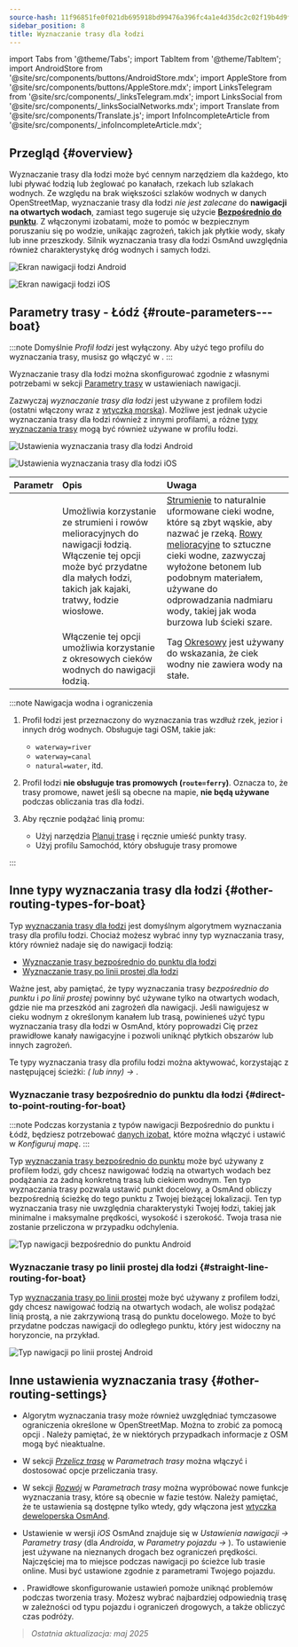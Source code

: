 ```yaml
---
source-hash: 11f96851fe0f021db695918bd99476a396fc4a1e4d35dc2c02f19b4d9f965751
sidebar_position: 8
title: Wyznaczanie trasy dla łodzi
---
```

import Tabs from '@theme/Tabs';
import TabItem from '@theme/TabItem';
import AndroidStore from '@site/src/components/buttons/AndroidStore.mdx';
import AppleStore from '@site/src/components/buttons/AppleStore.mdx';
import LinksTelegram from '@site/src/components/_linksTelegram.mdx';
import LinksSocial from '@site/src/components/_linksSocialNetworks.mdx';
import Translate from '@site/src/components/Translate.js';
import InfoIncompleteArticle from '@site/src/components/_infoIncompleteArticle.mdx';

## Przegląd {#overview}

Wyznaczanie trasy dla łodzi może być cennym narzędziem dla każdego, kto lubi pływać łodzią lub żeglować po kanałach, rzekach lub szlakach wodnych. Ze względu na brak większości szlaków wodnych w danych OpenStreetMap, wyznaczanie trasy dla łodzi *nie jest zalecane* do **nawigacji na otwartych wodach**, zamiast tego sugeruje się użycie **[Bezpośrednio do punktu](#direct-to-point-routing-for-boat)**. Z włączonymi izobatami, może to pomóc w bezpiecznym poruszaniu się po wodzie, unikając zagrożeń, takich jak płytkie wody, skały lub inne przeszkody. Silnik wyznaczania trasy dla łodzi OsmAnd uwzględnia również charakterystykę dróg wodnych i samych łodzi.

<Tabs groupId="operating-systems" queryString="operating-systems">

<TabItem value="android" label="Android">

![Ekran nawigacji łodzi Android](@site/static/img/navigation/boat/boat_navigation_android.png)

</TabItem>

<TabItem value="ios" label="iOS">

![Ekran nawigacji łodzi iOS](@site/static/img/navigation/boat/boat_navigation_ios.png)

</TabItem>

</Tabs>

## Parametry trasy - Łódź {#route-parameters---boat}

:::note
Domyślnie *Profil łodzi* jest wyłączony. Aby użyć tego profilu do wyznaczania trasy, musisz go włączyć w *<Translate android="true" ids="shared_string_menu,shared_string_settings,application_profiles"/>*.
:::

Wyznaczanie trasy dla łodzi można skonfigurować zgodnie z własnymi potrzebami w sekcji [Parametry trasy](../../navigation/guidance/navigation-settings.md#route-parameters) w ustawieniach nawigacji.

Zazwyczaj *wyznaczanie trasy dla łodzi* jest używane z profilem łodzi (ostatni włączony wraz z [wtyczką morską](../../plugins/nautical-charts.md)). Możliwe jest jednak użycie wyznaczania trasy dla łodzi również z innymi profilami, a różne [typy wyznaczania trasy](#other-routing-types-for-boat) mogą być również używane w profilu łodzi.

<Tabs groupId="operating-systems" queryString="operating-systems">

<TabItem value="android" label="Android">

![Ustawienia wyznaczania trasy dla łodzi Android](@site/static/img/navigation/routing/boat_routing_andr.png)

</TabItem>

<TabItem value="ios" label="iOS">

![Ustawienia wyznaczania trasy dla łodzi iOS](@site/static/img/navigation/routing/boat_routing_ios.png)

</TabItem>

</Tabs>

| Parametr | Opis | Uwaga |
|:------------|:---------------|:---------------|
| *<Translate android="true" ids="routing_attr_allow_streams_name"/>* | Umożliwia korzystanie ze strumieni i rowów melioracyjnych do nawigacji łodzią. Włączenie tej opcji może być przydatne dla małych łodzi, takich jak kajaki, tratwy, łodzie wiosłowe. | [Strumienie](https://wiki.openstreetmap.org/wiki/Tag:waterway%3Dstream) to naturalnie uformowane cieki wodne, które są zbyt wąskie, aby nazwać je rzeką. [Rowy melioracyjne](https://wiki.openstreetmap.org/wiki/Tag:waterway%3Ddrain) to sztuczne cieki wodne, zazwyczaj wyłożone betonem lub podobnym materiałem, używane do odprowadzania nadmiaru wody, takiej jak woda burzowa lub ścieki szare. |
| *<Translate android="true" ids="routing_attr_allow_intermittent_name"/>* | Włączenie tej opcji umożliwia korzystanie z okresowych cieków wodnych do nawigacji łodzią. | Tag [Okresowy](https://wiki.openstreetmap.org/wiki/Key:intermittent) jest używany do wskazania, że ciek wodny nie zawiera wody na stałe. |

:::note Nawigacja wodna i ograniczenia

1. Profil łodzi jest przeznaczony do wyznaczania tras wzdłuż rzek, jezior i innych dróg wodnych. Obsługuje tagi OSM, takie jak:
    - `waterway=river`
    - `waterway=canal`
    - `natural=water`, itd.

2. Profil łodzi **nie obsługuje tras promowych (`route=ferry`)**. Oznacza to, że trasy promowe, nawet jeśli są obecne na mapie, **nie będą używane** podczas obliczania tras dla łodzi.

3. Aby ręcznie podążać linią promu:

    - Użyj narzędzia [Planuj trasę](../../plan-route/create-route.md) i ręcznie umieść punkty trasy.
    - Użyj profilu Samochód, który obsługuje trasy promowe

:::

## Inne typy wyznaczania trasy dla łodzi {#other-routing-types-for-boat}

Typ [wyznaczania trasy dla łodzi](#route-parameters---boat) jest domyślnym algorytmem wyznaczania trasy dla profilu łodzi. Chociaż możesz wybrać inny typ wyznaczania trasy, który również nadaje się do nawigacji łodzią:

- [Wyznaczanie trasy bezpośrednio do punktu dla łodzi](./boat-navigation.md#direct-to-point-routing-for-boat)
- [Wyznaczanie trasy po linii prostej dla łodzi](./boat-navigation.md#straight-line-routing-for-boat)

Ważne jest, aby pamiętać, że typy wyznaczania trasy *bezpośrednio do punktu* i *po linii prostej* powinny być używane tylko na otwartych wodach, gdzie nie ma przeszkód ani zagrożeń dla nawigacji. Jeśli nawigujesz w cieku wodnym z określonym kanałem lub trasą, powinieneś użyć typu wyznaczania trasy dla łodzi w OsmAnd, który poprowadzi Cię przez prawidłowe kanały nawigacyjne i pozwoli uniknąć płytkich obszarów lub innych zagrożeń.

Te typy wyznaczania trasy dla profilu łodzi można aktywować, korzystając z następującej ścieżki: *<Translate android="true" ids="shared_string_menu,shared_string_settings,configure_profile"/> (<Translate android="true" ids="app_mode_boat"/> lub inny) → <Translate android="true" ids="routing_settings_2,nav_type_hint"/>*.

### Wyznaczanie trasy bezpośrednio do punktu dla łodzi {#direct-to-point-routing-for-boat}

:::note
Podczas korzystania z typów nawigacji Bezpośrednio do punktu i Łódź, będziesz potrzebować [danych izobat](../../plugins/nautical-charts.md#nautical-map-style), które można włączyć i ustawić w *Konfiguruj mapę*.
:::

Typ [wyznaczania trasy bezpośrednio do punktu](./direct-to-point-routing.md) może być używany z profilem łodzi, gdy chcesz nawigować łodzią na otwartych wodach bez podążania za żadną konkretną trasą lub ciekiem wodnym. Ten typ wyznaczania trasy pozwala ustawić punkt docelowy, a OsmAnd obliczy bezpośrednią ścieżkę do tego punktu z Twojej bieżącej lokalizacji. Ten typ wyznaczania trasy nie uwzględnia charakterystyki Twojej łodzi, takiej jak minimalne i maksymalne prędkości, wysokość i szerokość. Twoja trasa nie zostanie przeliczona w przypadku odchylenia.

![Typ nawigacji bezpośrednio do punktu Android](@site/static/img/navigation/boat/direct_navigation_type_android.png)

### Wyznaczanie trasy po linii prostej dla łodzi {#straight-line-routing-for-boat}

Typ [wyznaczania trasy po linii prostej](./straight-line-routing) może być używany z profilem łodzi, gdy chcesz nawigować łodzią na otwartych wodach, ale wolisz podążać linią prostą, a nie zakrzywioną trasą do punktu docelowego. Może to być przydatne podczas nawigacji do odległego punktu, który jest widoczny na horyzoncie, na przykład.

![Typ nawigacji po linii prostej Android](@site/static/img/navigation/boat/straight_navigation_type_android.png)

## Inne ustawienia wyznaczania trasy {#other-routing-settings}

- Algorytm wyznaczania trasy może również uwzględniać tymczasowe ograniczenia określone w OpenStreetMap. Można to zrobić za pomocą opcji *[<Translate android="true" ids="temporary_conditional_routing"/>](../routing/osmand-routing.md#consider-temporary-limitations)*. Należy pamiętać, że w niektórych przypadkach informacje z OSM mogą być nieaktualne.

- W sekcji [*Przelicz trasę*](../../navigation/guidance/navigation-settings.md#recalculate-route) w *Parametrach trasy* można włączyć i dostosować opcje przeliczania trasy.

- W sekcji [*Rozwój*](../guidance/navigation-settings.md#development-settings) w *Parametrach trasy* można wypróbować nowe funkcje wyznaczania trasy, które są obecnie w fazie testów. Należy pamiętać, że te ustawienia są dostępne tylko wtedy, gdy włączona jest [wtyczka deweloperska OsmAnd](../../plugins/development.md).

- Ustawienie *[<Translate ios="true" ids="road_speeds"/>](../guidance/navigation-settings.md#road-speeds)* w wersji *iOS* OsmAnd znajduje się w *Ustawienia nawigacji → Parametry trasy* (dla *Androida*, w *Parametry pojazdu → [<Translate android="true" ids="default_speed_setting_title"/>](../guidance/navigation-settings.md#default-speed--road-speeds)*). To ustawienie jest używane na nieznanych drogach bez ograniczeń prędkości. Najczęściej ma to miejsce podczas nawigacji po ścieżce lub trasie online. Musi być ustawione zgodnie z parametrami Twojego pojazdu.

- *[<Translate ios="true" ids="vehicle_parameters"/>](../guidance/navigation-settings.md#vehicle-parameters)*. Prawidłowe skonfigurowanie ustawień pomoże uniknąć problemów podczas tworzenia trasy. Możesz wybrać najbardziej odpowiednią trasę w zależności od typu pojazdu i ograniczeń drogowych, a także obliczyć czas podróży.

> *Ostatnia aktualizacja: maj 2025*